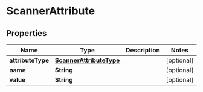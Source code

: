 
# ScannerAttribute

## Properties
Name | Type | Description | Notes
------------ | ------------- | ------------- | -------------
**attributeType** | [**ScannerAttributeType**](ScannerAttributeType.md) |  |  [optional]
**name** | **String** |  |  [optional]
**value** | **String** |  |  [optional]



